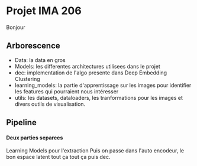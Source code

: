 # Projet IMA 206
Bonjour

## Arborescence
* Data: la data en gros
* Models: les differentes architectures utilisees dans le projet
* dec: implementation de l'algo presente dans Deep Embedding Clustering
* learning_models: la partie d'apprentissage sur les images pour identifier les features qui pourraient nous intéresser
* utils: les datasets, dataloaders, les tranformations pour les images et divers outils de visualisation.

## Pipeline
#### Deux parties separees
Learning Models pour l'extraction
Puis on passe dans l'auto encodeur, le bon espace latent tout ça tout ça puis dec.
